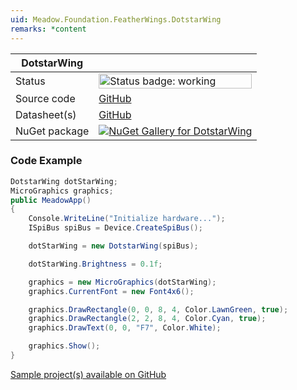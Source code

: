 ```yaml
---
uid: Meadow.Foundation.FeatherWings.DotstarWing
remarks: *content
---
```


| DotstarWing | |
|--------|--------|
| Status | <img src="https://img.shields.io/badge/Working-brightgreen" style="width: auto; height: -webkit-fill-available;" alt="Status badge: working" /> |
| Source code | [GitHub](https://github.com/WildernessLabs/Meadow.Foundation.FeatherWings/tree/main/Source/DotstarWing) |
| Datasheet(s) | [GitHub](https://github.com/WildernessLabs/Meadow.Foundation.FeatherWings/tree/main/Source/DotstarWing/Datasheet) |
| NuGet package | <a href="https://www.nuget.org/packages/Meadow.Foundation.FeatherWings.DotstarWing/" target="_blank"><img src="https://img.shields.io/nuget/v/Meadow.Foundation.FeatherWings.DotstarWing.svg?label=Meadow.Foundation.FeatherWings.DotstarWing" alt="NuGet Gallery for DotstarWing" /></a> |

### Code Example

```csharp
DotstarWing dotStarWing;
MicroGraphics graphics;
public MeadowApp()
{
    Console.WriteLine("Initialize hardware...");
    ISpiBus spiBus = Device.CreateSpiBus();

    dotStarWing = new DotstarWing(spiBus);

    dotStarWing.Brightness = 0.1f;

    graphics = new MicroGraphics(dotStarWing);
    graphics.CurrentFont = new Font4x6();

    graphics.DrawRectangle(0, 0, 8, 4, Color.LawnGreen, true);
    graphics.DrawRectangle(2, 2, 8, 4, Color.Cyan, true);
    graphics.DrawText(0, 0, "F7", Color.White);

    graphics.Show();
}

```

[Sample project(s) available on GitHub](https://github.com/WildernessLabs/Meadow.Foundation.FeatherWings/tree/main/Source/DotstarWing/Samples/DotstarWing_Sample)

